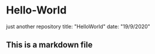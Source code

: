 # Hello-World
just another repository
title: "HelloWorld" 
date: "19/9/2020"
## This is a markdown file
